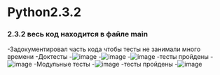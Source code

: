 # Python2.3.2
 
### 2.3.2 весь код находится в файле main

-Задокументировал часть кода чтобы тесты не занимали много времени
-Доктесты
-![image](https://user-images.githubusercontent.com/79518116/209444368-606ce0a7-da4e-4e63-8a16-16366c0b5d4f.png)
-![image](https://user-images.githubusercontent.com/79518116/209444384-49513fae-9f3d-47c8-93dc-4322bebd2ae7.png)
-![image](https://user-images.githubusercontent.com/79518116/209444390-3012bbb3-32af-4901-9082-1027a0c7c76e.png)
-тесты пройдены
-![image](https://user-images.githubusercontent.com/79518116/209444618-1d0df60a-21d7-4c7f-b969-bd2bc509a0f0.png)
-Модульные тесты
-![image](https://user-images.githubusercontent.com/79518116/209444399-8bbe0746-f9d9-45df-8f75-ccd9c26b26cd.png)
-тесты пройдены
-![image](https://user-images.githubusercontent.com/79518116/209444325-14e2e8fb-cbb0-4688-8a98-b2b48ebace92.png)
